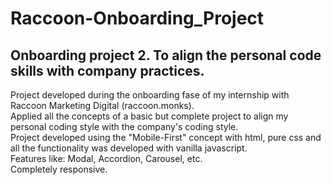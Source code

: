 # Raccoon-Onboarding_Project
## Onboarding project 2. To align the personal code skills with company practices.

Project developed during the onboarding fase of my internship with Raccoon Marketing Digital (raccoon.monks).  
Applied all the concepts of a basic but complete project to align my personal coding style with the company's coding style.  
Project developed using the "Mobile-First" concept with html, pure css and all the functionality was developed with vanilla javascript.  
Features like: Modal, Accordion, Carousel, etc.  
Completely responsive.
